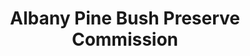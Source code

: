 ---
layout: repo
title: "Albany Pine Bush Preserve Commission"
id: 19884
permalink: repos/19884/
---